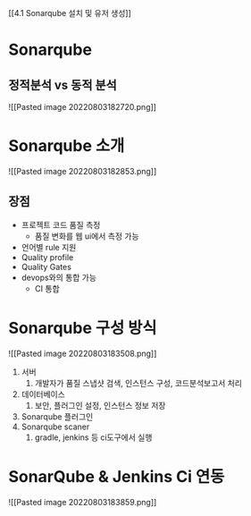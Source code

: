 [[4.1 Sonarqube 설치 및 유저 생성]]
# Sonarqube
## 정적분석 vs 동적 분석
![[Pasted image 20220803182720.png]]
# Sonarqube 소개
![[Pasted image 20220803182853.png]]
## 장점
- 프로젝트 코드 품질 측정
	- 품질 변화를 웹 ui에서 측정 가능
- 언어별 rule 지원
- Quality profile
- Quality Gates
- devops와의 통합 가능
	- CI 통합
# Sonarqube 구성 방식
![[Pasted image 20220803183508.png]]
1. 서버
	1. 개발자가 품질 스냅샷 검색, 인스턴스 구성, 코드분석보고서 처리
2. 데이터베이스
	1. 보안, 플러그인 설정, 인스턴스 정보 저장
3. Sonarqube 플러그인
4. Sonarqube scaner
	1. gradle, jenkins 등 ci도구에서 실행
# SonarQube & Jenkins Ci 연동
![[Pasted image 20220803183859.png]]
